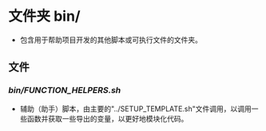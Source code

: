 # 文件夹 **bin/**

* 包含用于帮助项目开发的其他脚本或可执行文件的文件夹。

## 文件

### *bin/FUNCTION_HELPERS.sh*

* 辅助（助手）脚本，由主要的"../SETUP_TEMPLATE.sh"文件调用，以调用一些函数并获取一些导出的变量，以更好地模块化代码。
